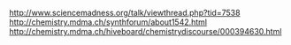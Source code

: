 http://www.sciencemadness.org/talk/viewthread.php?tid=7538
http://chemistry.mdma.ch/synthforum/about1542.html
http://chemistry.mdma.ch/hiveboard/chemistrydiscourse/000394630.html

